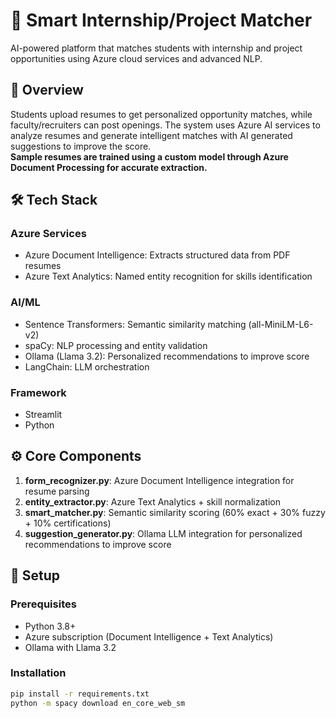 # 🎯 Smart Internship/Project Matcher

AI-powered platform that matches students with internship and project opportunities using Azure cloud services and advanced NLP.

## 🚀 Overview

Students upload resumes to get personalized opportunity matches, while faculty/recruiters can post openings. The system uses Azure AI services to analyze resumes and generate intelligent matches with AI generated suggestions to improve the score.  
**Sample resumes are trained using a custom model through Azure Document Processing for accurate extraction.**

## 🛠️ Tech Stack

### Azure Services
- Azure Document Intelligence: Extracts structured data from PDF resumes
- Azure Text Analytics: Named entity recognition for skills identification

### AI/ML
- Sentence Transformers: Semantic similarity matching (all-MiniLM-L6-v2)
- spaCy: NLP processing and entity validation
- Ollama (Llama 3.2): Personalized recommendations to improve score
- LangChain: LLM orchestration

### Framework
- Streamlit
- Python

## ⚙️ Core Components

1. **form_recognizer.py**: Azure Document Intelligence integration for resume parsing  
2. **entity_extractor.py**: Azure Text Analytics + skill normalization  
3. **smart_matcher.py**: Semantic similarity scoring (60% exact + 30% fuzzy + 10% certifications)  
4. **suggestion_generator.py**: Ollama LLM integration for personalized recommendations to improve score  

## 🔧 Setup

### Prerequisites
- Python 3.8+  
- Azure subscription (Document Intelligence + Text Analytics)  
- Ollama with Llama 3.2  

### Installation

```bash
pip install -r requirements.txt
python -m spacy download en_core_web_sm
